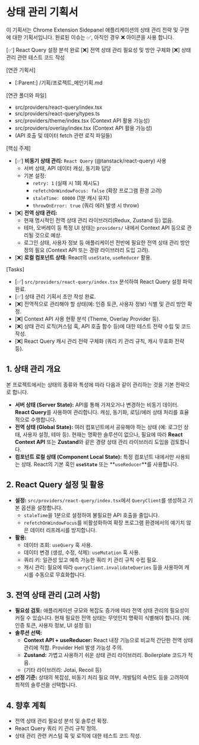 # 상태 관리 기획서

이 기획서는 Chrome Extension Sidepanel 애플리케이션의 상태 관리 전략 및 구현에 대한 기획서입니다.
완료된 이슈는 ✅, 아직인 경우 ❌ 아이콘을 사용 합니다.

[✅] React Query 설정 분석 완료
[❌] 전역 상태 관리 필요성 및 방안 구체화
[❌] 상태 관리 관련 테스트 코드 작성

[연관 기획서]
 - [:Parent:] /기획/프로젝트_메인기획.md

[연관 폴더와 파일]
 - src/providers/react-query/index.tsx
 - src/providers/react-query/types.ts
 - src/providers/theme/index.tsx (Context API 활용 가능성)
 - src/providers/overlay/index.tsx (Context API 활용 가능성)
 - (API 호출 및 데이터 fetch 관련 로직 파일들)

[핵심 주제]
 - [✅] **비동기 상태 관리:** `React Query` (@tanstack/react-query) 사용
    - 서버 상태, API 데이터 캐싱, 동기화 담당
    - 기본 설정:
        - `retry: 1` (실패 시 1회 재시도)
        - `refetchOnWindowFocus: false` (확장 프로그램 환경 고려)
        - `staleTime: 60000` (1분 캐시 유지)
        - `throwOnError: true` (쿼리 에러 발생 시 throw)
 - [❌] **전역 상태 관리:**
    - 현재 명시적인 전역 상태 관리 라이브러리(Redux, Zustand 등) 없음.
    - 테마, 오버레이 등 특정 UI 상태는 `providers/` 내에서 Context API 등으로 관리될 것으로 예상.
    - 로그인 상태, 사용자 정보 등 애플리케이션 전반에 필요한 전역 상태 관리 방안 정의 필요 (Context API 또는 경량 라이브러리 도입 고려).
 - [❌] **로컬 컴포넌트 상태:** React의 `useState`, `useReducer` 활용.

[Tasks]
 - [✅] `src/providers/react-query/index.tsx` 분석하여 React Query 설정 파악 완료.
 - [✅] 상태 관리 기획서 초안 작성 완료.
 - [❌] 전역적으로 관리해야 할 상태(예: 인증 토큰, 사용자 정보) 식별 및 관리 방안 확정.
 - [❌] Context API 사용 현황 분석 (Theme, Overlay Provider 등).
 - [❌] 상태 관리 로직(커스텀 훅, API 호출 함수 등)에 대한 테스트 전략 수립 및 코드 작성.
 - [❌] React Query 캐시 관리 전략 구체화 (쿼리 키 관리 규칙, 캐시 무효화 전략 등).

## 1. 상태 관리 개요

본 프로젝트에서는 상태의 종류와 특성에 따라 다음과 같이 관리하는 것을 기본 전략으로 합니다.

- **서버 상태 (Server State):** API를 통해 가져오거나 변경하는 비동기 데이터. **React Query**를 사용하여 관리합니다. 캐싱, 동기화, 로딩/에러 상태 처리를 효율적으로 수행합니다.
- **전역 상태 (Global State):** 여러 컴포넌트에서 공유해야 하는 상태 (예: 로그인 상태, 사용자 설정, 테마 등). 현재는 명확한 솔루션이 없으나, 필요에 따라 **React Context API** 또는 **Zustand**와 같은 경량 상태 관리 라이브러리 도입을 검토합니다.
- **컴포넌트 로컬 상태 (Component Local State):** 특정 컴포넌트 내에서만 사용되는 상태. React의 기본 훅인 **`useState`** 또는 **`useReducer`**를 사용합니다.

## 2. React Query 설정 및 활용

- **설정:** `src/providers/react-query/index.tsx`에서 `QueryClient`를 생성하고 기본 옵션을 설정합니다.
    - `staleTime`을 1분으로 설정하여 불필요한 API 호출을 줄입니다.
    - `refetchOnWindowFocus`를 비활성화하여 확장 프로그램 환경에서의 예기치 않은 데이터 리프레시를 방지합니다.
- **활용:**
    - 데이터 조회: `useQuery` 훅 사용.
    - 데이터 변경 (생성, 수정, 삭제): `useMutation` 훅 사용.
    - 쿼리 키: 일관성 있고 예측 가능한 쿼리 키 관리 규칙 수립 필요.
    - 캐시 관리: 필요에 따라 `queryClient.invalidateQueries` 등을 사용하여 캐시를 수동으로 무효화합니다.

## 3. 전역 상태 관리 (고려 사항)

- **필요성 검토:** 애플리케이션 규모와 복잡도 증가에 따라 전역 상태 관리의 필요성이 커질 수 있습니다. 현재 필요한 전역 상태는 무엇인지 명확히 식별해야 합니다. (예: 인증 토큰, 사용자 정보, UI 설정 등)
- **솔루션 선택:**
    - **Context API + useReducer:** React 내장 기능으로 비교적 간단한 전역 상태 관리에 적합. Provider Hell 발생 가능성 주의.
    - **Zustand:** 가볍고 사용하기 쉬운 상태 관리 라이브러리. Boilerplate 코드가 적음.
    - (기타 라이브러리: Jotai, Recoil 등)
- **선정 기준:** 상태의 복잡성, 비동기 처리 필요 여부, 개발팀의 숙련도 등을 고려하여 최적의 솔루션을 선택합니다.

## 4. 향후 계획

- 전역 상태 관리 필요성 분석 및 솔루션 확정.
- React Query 쿼리 키 관리 규칙 정의.
- 상태 관리 관련 커스텀 훅 및 로직에 대한 테스트 코드 작성.